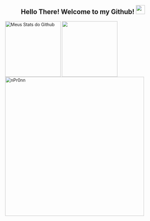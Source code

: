 <h2 align="center"> Hello There! Welcome to my Github! <img src="https://media.giphy.com/media/hvRJCLFzcasrR4ia7z/giphy.gif" width="29px"> </h2>

<div>
 
   <img align="center" src="https://github-readme-stats.vercel.app/api?username=nPr0nn&show_icons=true&theme=synthwave&line_height=27" alt="Meus       Stats do Github" style="max-width:100%;" height="180em">
  
   <img align="center" src="https://github-readme-stats.vercel.app/api/top-langs/?username=nPr0nn&theme=radical&layout=compact" style="max-           width:100%;" height="180em">
 
   <img alt="nPr0nn" src="https://github-readme-streak-stats.herokuapp.com?user=nPr0nn&theme=radical" style="max-width:100%;" width="450" align="middle">


 </a>
</div>
